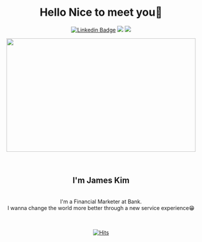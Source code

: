 <h1 align = 'center'> Hello Nice to meet you👋 </h1>

<div align='center'>
  
 [![Linkedin Badge](https://img.shields.io/badge/-LinkedIn-blue?style=flat-square&logo=Linkedin&logoColor=white&link=https://www.linkedin.com/in/seong-yun-byeon-8183a8113/)](https://www.linkedin.com/in/%ED%98%84%EC%84%AD-%EA%B9%80-861646229/) <a href="https://www.notion.so/James-Kim-5520cf1a061b43c39e212f5c2027a27d" target="_blank"><img src="https://img.shields.io/badge/Notion-2f3332?style=flat-square&logo=Notion&logoColor=white"/></a> <a href="https://sobee-studying.tistory.com/" target="_blank"><img src="https://img.shields.io/badge/Tstory-ffc926?style=flat-square&logo=Storyblok&logoColor=white"/></a> 
</div>


<div align = 'center'> 

<img src="https://user-images.githubusercontent.com/63186859/147867170-9f28b216-c477-44f1-9a48-6cf6336e61d6.jpg" width="500" height="300">

</div>

<br>
<br>

<div align='center'>
  
<h2>I'm James Kim</h2>
<br>
I'm a Financial Marketer at Bank.
<br>
I wanna change the world more better through a new service experience😁
</div>

<br>
<br>


<div align='center'>
  
[![Hits](https://hits.seeyoufarm.com/api/count/incr/badge.svg?url=https%3A%2F%2Fgithub.com%2Fgustjqdl&count_bg=%2379C83D&title_bg=%234B4444&icon=reverbnation.svg&icon_color=%23CB6868&title=hits&edge_flat=True)](https://hits.seeyoufarm.com)
</div>
  
